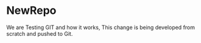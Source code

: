 # NewRepo
We are Testing GIT and how it works,  This change is being developed from scratch and pushed to Git.
